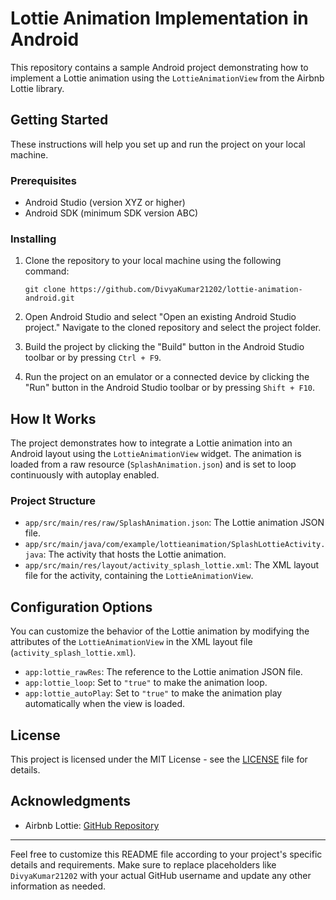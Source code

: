 # Lottie Animation Implementation in Android

This repository contains a sample Android project demonstrating how to implement a Lottie animation using the `LottieAnimationView` from the Airbnb Lottie library.


## Getting Started

These instructions will help you set up and run the project on your local machine.

### Prerequisites

- Android Studio (version XYZ or higher)
- Android SDK (minimum SDK version ABC)

### Installing

1. Clone the repository to your local machine using the following command:

   ```
   git clone https://github.com/DivyaKumar21202/lottie-animation-android.git
   ```

2. Open Android Studio and select "Open an existing Android Studio project." Navigate to the cloned repository and select the project folder.

3. Build the project by clicking the "Build" button in the Android Studio toolbar or by pressing `Ctrl + F9`.

4. Run the project on an emulator or a connected device by clicking the "Run" button in the Android Studio toolbar or by pressing `Shift + F10`.

## How It Works

The project demonstrates how to integrate a Lottie animation into an Android layout using the `LottieAnimationView` widget.
The animation is loaded from a raw resource (`SplashAnimation.json`) and is set to loop continuously with autoplay enabled.

### Project Structure

- `app/src/main/res/raw/SplashAnimation.json`: The Lottie animation JSON file.
- `app/src/main/java/com/example/lottieanimation/SplashLottieActivity.java`: The activity that hosts the Lottie animation.
- `app/src/main/res/layout/activity_splash_lottie.xml`: The XML layout file for the activity, containing the `LottieAnimationView`.

## Configuration Options

You can customize the behavior of the Lottie animation by modifying the attributes of the `LottieAnimationView` in the XML layout file (`activity_splash_lottie.xml`).

- `app:lottie_rawRes`: The reference to the Lottie animation JSON file.
- `app:lottie_loop`: Set to `"true"` to make the animation loop.
- `app:lottie_autoPlay`: Set to `"true"` to make the animation play automatically when the view is loaded.

## License

This project is licensed under the MIT License - see the [LICENSE](LICENSE) file for details.

## Acknowledgments

- Airbnb Lottie: [GitHub Repository](https://github.com/airbnb/lottie-android)

---

Feel free to customize this README file according to your project's specific details and requirements. 
Make sure to replace placeholders like `DivyaKumar21202` with your actual GitHub username and update any other information as needed.
